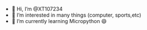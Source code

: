 - 👋 Hi, I’m @XT107234
- 👀 I’m interested in many things (computer, sports,etc)
- 🌱 I’m currently learning Micropython 😄

 <!---
- 💞️ I’m looking to collaborate on ...
- 📫 How to reach me ...
- 😄 Pronouns: ...
- ⚡ Fun fact: ...
--->
<!---
XT107234/XT107234 is a ✨ special ✨ repository because its `README.md` (this file) appears on your GitHub profile.
You can click the Preview link to take a look at your changes.
--->
